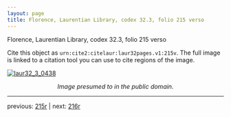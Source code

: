 ```yaml
---
layout: page
title: Florence, Laurentian Library, codex 32.3, folio 215 verso
---
```


Florence, Laurentian Library, codex 32.3, folio 215 verso

Cite this object as `urn:cite2:citelaur:laur32pages.v1:215v`.  The full image is linked to a citation tool you can use to cite regions of the image.

[![laur32_3_0438](http://www.homermultitext.org/iipsrv?IIIF=/project/homer/pyramidal/deepzoom/citelaur/laur32imgs/v1/laur32_3_0438.tif/full/800,/0/default.jpg)](http://www.homermultitext.org/ict2/?urn=urn:cite2:citelaur:laur32imgs.v1:laur32_3_0438) 

<p style="text-align: center; font-style: italic;">Image presumed to in the public domain.</p>

---

previous: [215r](../215r/) | next: [216r](../216r/)